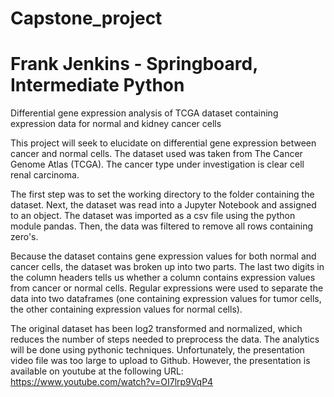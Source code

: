 # Capstone_project
# Frank Jenkins - Springboard, Intermediate Python

Differential gene expression analysis of TCGA dataset containing expression data for normal and kidney cancer cells

This project will seek to elucidate on differential gene expression between cancer and normal cells. The dataset used was taken from The Cancer Genome Atlas (TCGA). The cancer type under investigation is clear cell renal carcinoma.

The first step was to set the working directory to the folder containing the dataset. Next, the dataset was read into a Jupyter 
Notebook and assigned to an object. The dataset was imported as a csv file using the python module pandas. Then, the data was filtered to remove all rows containing zero's.

Because the dataset contains gene expression values for both normal and cancer cells, the dataset was broken up into two parts. 
The last two digits in the column headers tells us whether a column contains expression values from cancer or normal cells.
Regular expressions were used to separate the data into two dataframes (one containing expression values for tumor cells, the other containing expression values for normal cells). 

The original dataset has been log2 transformed and normalized, which reduces the number of steps needed to preprocess the data. 
The analytics will be done using pythonic techniques. Unfortunately, the presentation video file was too large to upload to Github. However, the presentation is available on youtube at the following URL: https://www.youtube.com/watch?v=OI7lrp9VqP4

